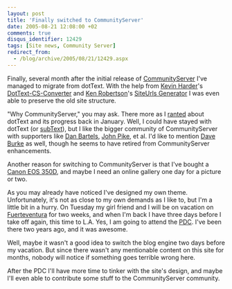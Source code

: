 ```yaml
---
layout: post
title: 'Finally switched to CommunityServer'
date: 2005-08-21 12:08:00 +02
comments: true
disqus_identifier: 12429
tags: [Site news, Community Server]
redirect_from:
  - /blog/archive/2005/08/21/12429.aspx
---
```


Finally, several month after the initial release of [CommunityServer](http://communityserver.org/) I've managed to migrate from dotText. With the help from [Kevin Harder](http://kevinharder.com/)'s [DotText-CS-Converter](http://kevinharder.com/communityserver/default.aspx#DotText-CS-Converter) and [Ken Robertson](http://www.qgyen.net/)'s [SiteUrls Generator](http://www.qgyen.net/csaddins/singlesite/) I was even able to preserve the old site structure.

"Why CommunityServer," you may ask. There more as I [ranted](/archive/2005/01/26/bringing-text-v-96-further/) about dotText and its progress back in January. Well, I could have stayed with dotText (or [subText](http://subtextproject.com/)), but I like the bigger community of CommunityServer with supporters like [Dan Bartels](http://www.danbartels.com/), <span class="normal">[John Pike](http://offshotthought.com/), et al. I'd like to mention [Dave Burke](http://dbvt.com/) as well, though he seems to have retired from CommunityServer enhancements.</span>

Another reason for switching to CommunityServer is that I've bought a [Canon EOS 350D](http://www.canon-europe.com/For_Home/Product_Finder/Cameras/Digital_SLR/EOS_350C/), and maybe I need an online gallery one day for a picture or two.

As you may already have noticed I've designed my own theme. Unfortunately, it's not as close to my own demands as I like to, but I'm a little bit in a hurry. On Tuesday my girl friend and I will be on vacation on [Fuerteventura](http://www.fuerteventura.com/) for two weeks, and when I'm back I have three days before I take off again, this time to L.A. Yes, I am going to attend the [PDC](http://msdn.microsoft.com/events/pdc/). I've been there two years ago, and it was awesome.

Well, maybe it wasn't a good idea to switch the blog engine two days before my vacation. But since there wasn't any mentionable content on this site for months, nobody will notice if something goes terrible wrong here.

After the PDC I'll have more time to tinker with the site's design, and maybe I'll even able to contribute some stuff to the CommunityServer community.


